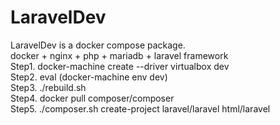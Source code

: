 # LaravelDev
LaravelDev is a docker compose package.  
docker + nginx + php + mariadb + laravel framework  
Step1. docker-machine create --driver virtualbox dev  
Step2. eval (docker-machine env dev)  
Step3. ./rebuild.sh  
Step4. docker pull composer/composer  
Step5. ./composer.sh create-project laravel/laravel html/laravel

